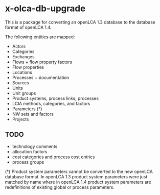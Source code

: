 x-olca-db-upgrade
=================
This is a package for converting an openLCA 1.3 database to the database format
of openLCA 1.4.

The following entities are mapped:

* Actors
* Categories
* Exchanges
* Flows + flow property factors
* Flow properties
* Locations
* Processes + documentation
* Sources
* Units
* Unit groups
* Product systems, process links, processes
* LCIA methods, categories, and factors
* Parameters (*)
* NW sets and factors
* Projects

TODO
----
* technology comments
* allocation factors
* cost categories and process cost entries
* process groups

(*) Product system parameters cannot be converted to the new openLCA database 
format. In openLCA 1.3 product system parameters were just matched by name 
where in openLCA 1.4 product system parameters are redefinitions of existing
global or process parameters.